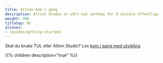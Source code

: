 ```yaml
---
title: Altinn Kom i gang
description: Altinn Studio er vårt nye verktøy for å utvikle offentlige digitale tjenester. Dette kan være alt fra helt enkle skjema til avanserte applikasjoner. Dette er en brukerveiledning for hvordan man utvikler tjenester i Altinn ved bruk av Altinn Studio.
weight: 300
titleSup: NY
aliases:
- /guides/getting-started/
---
```


Skal du bruke TUL eller Altinn Studio? Les [kom i gang med utvikling](/docs/kom-i-gang-med-utvikling/#skal-du-bruke-tul-eller-altinn-studio). 

{{% children description="true" %}}

